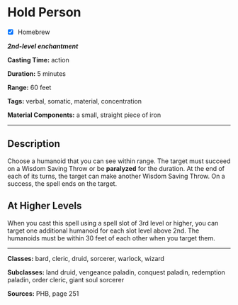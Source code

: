 # Hold Person

- [x] Homebrew

***2nd-level enchantment***

**Casting Time:** action

**Duration:** 5 minutes

**Range:** 60 feet

**Tags:** verbal, somatic, material, concentration

**Material Components:** a small, straight piece of iron

---

## Description
Choose a humanoid that you can see within range.
The target must succeed on a Wisdom Saving Throw or be **paralyzed** for the duration.
At the end of each of its turns, the target can make another Wisdom Saving Throw.
On a success, the spell ends on the target.

## At Higher Levels
When you cast this spell using a spell slot of 3rd level or higher, you can target one additional humanoid for each slot level above 2nd.
The humanoids must be within 30 feet of each other when you target them.

---

**Classes:** bard, cleric, druid, sorcerer, warlock, wizard

**Subclasses:** land druid, vengeance paladin, conquest paladin, redemption paladin, order cleric, giant soul sorcerer

**Sources:** PHB, page 251
